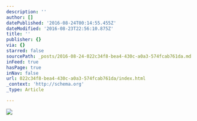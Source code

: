 ```yaml
---
description: ''
author: []
datePublished: '2016-08-24T00:14:55.455Z'
dateModified: '2016-08-23T22:56:10.875Z'
title: ''
publisher: {}
via: {}
starred: false
sourcePath: _posts/2016-08-24-022c34f8-bea4-430c-a0a3-574fcab761da.md
inFeed: true
hasPage: true
inNav: false
url: 022c34f8-bea4-430c-a0a3-574fcab761da/index.html
_context: 'http://schema.org'
_type: Article

---
```

![](https://the-grid-user-content.s3-us-west-2.amazonaws.com/62a42587-a6ac-4712-821e-0a388caec49b.png)